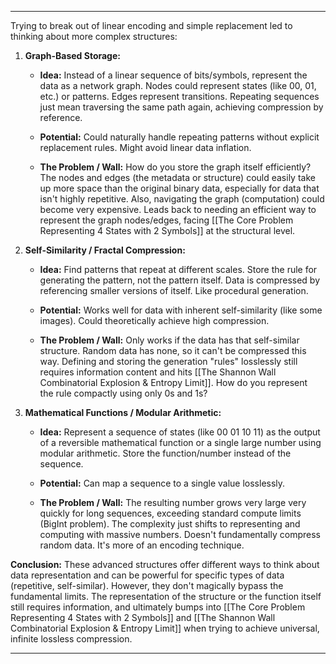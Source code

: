 
---

Trying to break out of linear encoding and simple replacement led to thinking about more complex structures:

1. **Graph-Based Storage:**
    
    - **Idea:** Instead of a linear sequence of bits/symbols, represent the data as a network graph. Nodes could represent states (like 00, 01, etc.) or patterns. Edges represent transitions. Repeating sequences just mean traversing the same path again, achieving compression by reference.
        
    - **Potential:** Could naturally handle repeating patterns without explicit replacement rules. Might avoid linear data inflation.
        
    - **The Problem / Wall:** How do you store the graph itself efficiently? The nodes and edges (the metadata or structure) could easily take up more space than the original binary data, especially for data that isn't highly repetitive. Also, navigating the graph (computation) could become very expensive. Leads back to needing an efficient way to represent the graph nodes/edges, facing [[The Core Problem Representing 4 States with 2 Symbols]] at the structural level.
        
2. **Self-Similarity / Fractal Compression:**
    
    - **Idea:** Find patterns that repeat at different scales. Store the rule for generating the pattern, not the pattern itself. Data is compressed by referencing smaller versions of itself. Like procedural generation.
        
    - **Potential:** Works well for data with inherent self-similarity (like some images). Could theoretically achieve high compression.
        
    - **The Problem / Wall:** Only works if the data has that self-similar structure. Random data has none, so it can't be compressed this way. Defining and storing the generation "rules" losslessly still requires information content and hits [[The Shannon Wall Combinatorial Explosion & Entropy Limit]]. How do you represent the rule compactly using only 0s and 1s?
        
3. **Mathematical Functions / Modular Arithmetic:**
    
    - **Idea:** Represent a sequence of states (like 00 01 10 11) as the output of a reversible mathematical function or a single large number using modular arithmetic. Store the function/number instead of the sequence.
        
    - **Potential:** Can map a sequence to a single value losslessly.
        
    - **The Problem / Wall:** The resulting number grows very large very quickly for long sequences, exceeding standard compute limits (BigInt problem). The complexity just shifts to representing and computing with massive numbers. Doesn't fundamentally compress random data. It's more of an encoding technique.
        

**Conclusion:** These advanced structures offer different ways to think about data representation and can be powerful for specific types of data (repetitive, self-similar). However, they don't magically bypass the fundamental limits. The representation of the structure or the function itself still requires information, and ultimately bumps into [[The Core Problem Representing 4 States with 2 Symbols]] and [[The Shannon Wall Combinatorial Explosion & Entropy Limit]] when trying to achieve universal, infinite lossless compression.

---